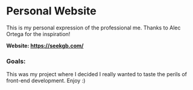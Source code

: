 # Personal Website
This is my personal expression of the professional me.
Thanks to Alec Ortega for the inspiration!


**Website: https://seekgb.com/**


### Goals:
This was my project where I decided I really wanted to taste the perils of   front-end development.
Enjoy :)
